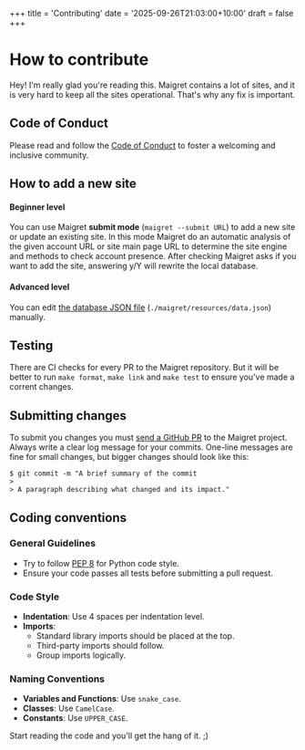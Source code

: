 +++
title = 'Contributing'
date = '2025-09-26T21:03:00+10:00'
draft = false
+++

# How to contribute

Hey! I'm really glad you're reading this. Maigret contains a lot of sites, and it is very hard to keep all the sites operational. That's why any fix is important. 

## Code of Conduct

Please read and follow the [Code of Conduct](CODE_OF_CONDUCT.md) to foster a welcoming and inclusive community.

## How to add a new site

#### Beginner level

You can use Maigret **submit mode** (`maigret --submit URL`) to add a new site or update an existing site. In this mode Maigret do an automatic analysis of the given account URL or site main page URL to determine the site engine and methods to check account presence. After checking Maigret asks if you want to add the site, answering y/Y will rewrite the local database.

#### Advanced level

You can edit [the database JSON file](https://github.com/soxoj/maigret/blob/main/maigret/resources/data.json) (`./maigret/resources/data.json`) manually.

## Testing

There are CI checks for every PR to the Maigret repository. But it will be better to run `make format`, `make link` and `make test` to ensure you've made a corrent changes. 

## Submitting changes

To submit you changes you must [send a GitHub PR](https://github.com/soxoj/maigret/pulls) to the Maigret project.
Always write a clear log message for your commits. One-line messages are fine for small changes, but bigger changes should look like this:

    $ git commit -m "A brief summary of the commit
    > 
    > A paragraph describing what changed and its impact."

## Coding conventions

### General Guidelines

- Try to follow [PEP 8](https://www.python.org/dev/peps/pep-0008/) for Python code style.
- Ensure your code passes all tests before submitting a pull request.

### Code Style

- **Indentation**: Use 4 spaces per indentation level.
- **Imports**: 
  - Standard library imports should be placed at the top.
  - Third-party imports should follow.
  - Group imports logically.

### Naming Conventions

- **Variables and Functions**: Use `snake_case`.
- **Classes**: Use `CamelCase`.
- **Constants**: Use `UPPER_CASE`.
  
Start reading the code and you'll get the hang of it. ;)
